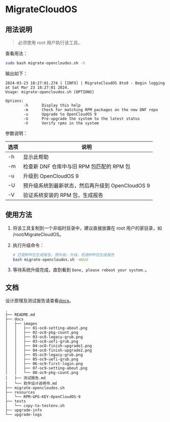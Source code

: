 # MigrateCloudOS

## 用法说明

> 必须使用 root 用户执行该工具。

查看用法：

```bash
sudo bash migrate-opencloudos.sh -h
```

输出如下：

```log
2024-03-23 18:27:01.274 | [INFO] | MigrateCloudOS 8to9 - Begin logging at Sat Mar 23 18:27:01 2024.
Usage: migrate-opencloudos.sh [OPTIONS]

Options:
        -h      Display this help
        -m      Check for matching RPM packages on the new DNF repo
        -u      Upgrade to OpenCloudOS 9
        -U      Pre-upgrade the system to the latest status
        -V      Verify rpms in the system
```

参数说明：

| 选项 | 说明                                             |
| ---- | ------------------------------------------------ |
| -h   | 显示此帮助                                       |
| -m   | 检查新 DNF 仓库中与旧 RPM 包匹配的 RPM 包        |
| -u   | 升级到 OpenCloudOS 9                             |
| -U   | 预升级系统到最新状态，然后再升级到 OpenCloudOS 9 |
| -V   | 验证系统安装的 RPM 包，生成报告                  |

## 使用方法

1. 将该工具复制到一个非临时目录中，建议直接放置在 root 用户的家目录，如 /root/MigrateCloudOS。
2. 执行升级命令：

   ```bash
   # 匹配RPM包生成报告，预升级，升级，检查RPM包生成报告
   bash migrate-opencloudos.sh -mUuV
   ```

3. 等待系统升级完成，直到看到 `Done, please reboot your system.`。

## 文档

设计原理及测试报告请查看[docs](./docs/ "./docs")。

```log
.
├── README.md
├── docs
│   ├── images
│   │   ├── 01-oc8-setting-about.png
│   │   ├── 02-oc8-pkg-count.png
│   │   ├── 03-oc8-legacy-grub.png
│   │   ├── 03-oc8-uefi-grub.png
│   │   ├── 04-oc8-finish-upgrade1.png
│   │   ├── 04-oc8-finish-upgrade2.png
│   │   ├── 05-oc9-legacy-grub.png
│   │   ├── 05-oc9-uefi-grub.png
│   │   ├── 06-oc9-first-login.png
│   │   ├── 07-oc9-setting-about.png
│   │   └── 08-oc9-pkg-count.png
│   ├── 测试报告.md
│   └── 软件设计说明书.md
├── migrate-opencloudos.sh
├── resources
│   └── RPM-GPG-KEY-OpenCloudOS-9
├── tests
│   └── copy-to-testenv.sh
├── upgrade-info
└── upgrade-logs
```
